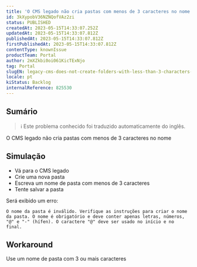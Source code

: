 ```yaml
---
title: 'O CMS legado não cria pastas com menos de 3 caracteres no nome'
id: 3kXypobV36NZNQofVAz2zi
status: PUBLISHED
createdAt: 2023-05-15T14:33:07.252Z
updatedAt: 2023-05-15T14:33:07.812Z
publishedAt: 2023-05-15T14:33:07.812Z
firstPublishedAt: 2023-05-15T14:33:07.812Z
contentType: knownIssue
productTeam: Portal
author: 2mXZkbi0oi061KicTExNjo
tag: Portal
slugEN: legacy-cms-does-not-create-folders-with-less-than-3-characters-in-the-name
locale: pt
kiStatus: Backlog
internalReference: 825530
---
```


## Sumário

>ℹ️ Este problema conhecido foi traduzido automaticamente do inglês.


O CMS legado não cria pastas com menos de 3 caracteres no nome

## Simulação



- Vá para o CMS legado
- Crie uma nova pasta
- Escreva um nome de pasta com menos de 3 caracteres
- Tente salvar a pasta

Será exibido um erro:

    O nome da pasta é inválido. Verifique as instruções para criar o nome da pasta. O nome é obrigatório e deve conter apenas letras, números, "@" e "-" (hífen). O caractere "@" deve ser usado no início e no final.




## Workaround


Use um nome de pasta com 3 ou mais caracteres




